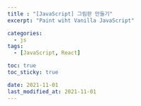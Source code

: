 ```yaml
---
title : "[JavaScript] 그림판 만들기"
excerpt: "Paint wiht Vanilla JavaScript"

categories:
  - js
tags:
  - [JavaScript, React]

toc: true
toc_sticky: true

date: 2021-11-01
last_modified_at: 2021-11-01
---
```

<br>
